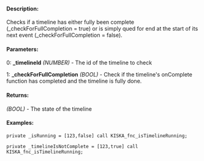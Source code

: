 #### Description:
Checks if a timeline has either fully been complete (_checkForFullCompletion = true) or is simply qued for end at the start of its next event (_checkForFullCompletion = false).

#### Parameters:
0: **_timelineId** *(NUMBER)* - The id of the timeline to check

1: **_checkForFullCompletion** *(BOOL)* - Check if the timeline's onComplete function has completed and the timeline is fully done.

#### Returns:
*(BOOL)* - The state of the timeline

#### Examples:
```sqf
private _isRunning = [123,false] call KISKA_fnc_isTimelineRunning;
```
```sqf
private _timelineIsNotComplete = [123,true] call KISKA_fnc_isTimelineRunning;
```

